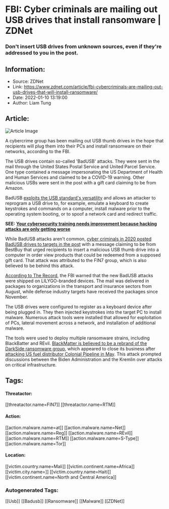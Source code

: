# FBI: Cyber criminals are mailing out USB drives that install ransomware | ZDNet
### Don't insert USB drives from unknown sources, even if they're addressed to you in the post.

## Information:
+ Source: ZDNet
+ Link: https://www.zdnet.com/article/fbi-cybercriminals-are-mailing-out-usb-drives-that-will-install-ransomware/
+ Date: 2022-01-10 13:19:00
+ Author: Liam Tung


## Article:
![Article Image](https://www.zdnet.com/a/img/resize/c4951f41d5fbc948eceb0b1fd18293d5be0a52cd/2022/01/10/25140823-2a4e-4b75-bbcc-053ef4c19caa/shutterstock-695585530.jpg?width=770&height=578&fit=crop&auto=webp)

A cybercrime group has been mailing out USB thumb drives in the hope that recipients will plug them into their PCs and install ransomware on their networks, according to the FBI. 

The USB drives contain so-called 'BadUSB' attacks. They were sent in the mail through the United States Postal Service and United Parcel Service. One type contained a message impersonating the US Department of Health and Human Services and claimed to be a COVID-19 warning. Other malicious USBs were sent in the post with a gift card claiming to be from Amazon. 


BadUSB [exploits the USB standard's versatility](https://www.zdnet.com/article/badusb-big-bad-usb-security-problems-ahead/) and allows an attacker to reprogram a USB drive to, for example, emulate a keyboard to create keystrokes and commands on a computer, install malware prior to the operating system booting, or to spoof a network card and redirect traffic. 

**SEE:** [**Your cybersecurity training needs improvement because hacking attacks are only getting worse**](https://www.zdnet.com/article/your-cybersecurity-training-needs-improvement-because-hacking-attacks-are-only-getting-worse/#link=%7B%22linkText%22:%22Your%20cybersecurity%20training%20needs%20improvement%20because%20hacking%20attacks%20are%20only%20getting%20worse%22,%22target%22:%22_blank%22,%22href%22:%22https://www.zdnet.com/article/your-cybersecurity-training-needs-improvement-because-hacking-attacks-are-only-getting-worse/%22,%22role%22:%22standard%22,%22absolute%22:%22%22%7D)

While BadUSB attacks aren't common, [cyber criminals in 2020 posted BadUSB drives to targets in the post](https://www.zdnet.com/article/rare-badusb-attack-detected-in-the-wild-against-us-hospitality-provider/) with a message claiming to be from BestBuy that urged recipients to insert a malicious USB thumb drive into a computer in order view products that could be redeemed from a supposed gift card. That attack was attributed to the FIN7 group, which is also believed to be behind this attack.

[According to The Record](https://therecord.media/fbi-fin7-hackers-target-us-companies-with-badusb-devices-to-install-ransomware/), the FBI warned that the new BadUSB attacks were shipped on LILYGO-branded devices. The mail was delivered in packages to organizations in the transport and insurance sectors from August, while defense industry targets have received the packages since November. 

The USB drives were configured to register as a keyboard device after being plugged in. They then injected keystrokes into the target PC to install malware. Numerous attack tools were installed that allowed for exploitation of PCs, lateral movement across a network, and installation of additional malware.   






The tools were used to deploy multiple ransomware strains, including BlackBatter and REvil. [BlackMatter is believed to be a rebrand of the DarkSide ransomware group](https://www.zdnet.com/article/cisa-says-blackmatter-ransomware-group-behind-recent-attacks-on-agriculture-companies/), which appeared to close its business after [attacking US fuel distributor Colonial Pipeline in May](https://www.zdnet.com/article/colonial-pipeline-ransomware-attack-everything-you-need-to-know/). This attack prompted discussions between the Biden Administration and the Kremlin over attacks on critical infrastructure. 





## Tags:

#### Threatactor:
[[threatactor.name=FIN7]] [[threatactor.name=RTM]]

#### Action:
[[action.malware.name=at]] [[action.malware.name=Net]] [[action.malware.name=Reg]] [[action.malware.name=REvil]] [[action.malware.name=RTM]] [[action.malware.name=S-Type]] [[action.malware.name=Tor]]

#### Location:
[[victim.country.name=Mali]] [[victim.continent.name=Africa]] [[victim.city.name=]] [[victim.country.name=Haiti]] [[victim.continent.name=North and Central America]]

### Autogenerated Tags:
[[Usb]] [[Badusb]] [[Ransomware]] [[Malware]] [[ZDNet]]


